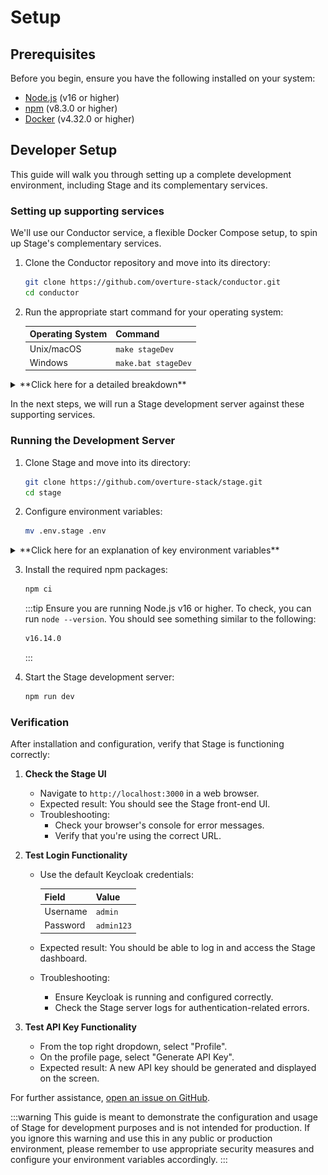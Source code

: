 # Setup

## Prerequisites

Before you begin, ensure you have the following installed on your system:

- [Node.js](https://nodejs.org/) (v16 or higher)
- [npm](https://www.npmjs.com/) (v8.3.0 or higher)
- [Docker](https://www.docker.com/) (v4.32.0 or higher)

## Developer Setup

This guide will walk you through setting up a complete development environment, including Stage and its complementary services.

### Setting up supporting services

We'll use our Conductor service, a flexible Docker Compose setup, to spin up Stage's complementary services.

1. Clone the Conductor repository and move into its directory:

   ```bash
   git clone https://github.com/overture-stack/conductor.git
   cd conductor
   ```

2. Run the appropriate start command for your operating system:

   | Operating System | Command             |
   | ---------------- | ------------------- |
   | Unix/macOS       | `make stageDev`     |
   | Windows          | `make.bat stageDev` |

<details>
<summary>**Click here for a detailed breakdown**</summary>

This command will set up all complementary services for Stage development as follows:

![Stage Dev](./assets/stageDev.svg 'Stage Dev Environment')

| Service         | Port   | Description                                     | Purpose in Stage Development                          |
| --------------- | ------ | ----------------------------------------------- | ----------------------------------------------------- |
| Conductor       | -      | Orchestrates deployments and environment setups | Manages the overall development environment           |
| Keycloak        | `8080` | Authorization and authentication service        | Provides OAuth2 authentication for Stage              |
| Arranger Server | `5050` | GraphQL API for data querying                   | Handles data queries for Stage's search functionality |
| Elasticsearch   | `9200` | Search and analytics engine                     | Stores and indexes data for Arranger                  |

- Ensure all ports are free on your system before starting the environment.
- You may need to adjust the ports in the `docker-compose.yml` file if you have conflicts with existing services.

For more information on configuring and using these services, see our [Conductor documentation](/docs/other-software/Conductor).

</details>

In the next steps, we will run a Stage development server against these supporting services.

### Running the Development Server

1. Clone Stage and move into its directory:

   ```bash
   git clone https://github.com/overture-stack/stage.git
   cd stage
   ```

2. Configure environment variables:

   ```bash
   mv .env.stage .env
   ```

<details>
<summary>**Click here for an explanation of key environment variables**</summary>

```env
# Stage Variables
NEXTAUTH_URL=http://localhost:3000/api/auth
NEXT_PUBLIC_LAB_NAME=Stage Development Environment
NEXT_PUBLIC_ADMIN_EMAIL=contact@overture.bio
NEXT_PUBLIC_DEBUG=true
NEXT_PUBLIC_SHOW_MOBILE_WARNING=true

# Keycloak Variables
NEXT_PUBLIC_AUTH_PROVIDER=keycloak
ACCESSTOKEN_ENCRYPTION_SECRET=super_secret
SESSION_ENCRYPTION_SECRET=this_is_a_super_secret_secret
NEXT_PUBLIC_KEYCLOAK_HOST=http://keycloak:8080
NEXT_PUBLIC_KEYCLOAK_REALM=myrealm
NEXT_PUBLIC_KEYCLOAK_CLIENT_ID=webclient
KEYCLOAK_CLIENT_SECRET=ikksyrYaKX07acf4hpGrpKWcUGaFkEdM
NEXT_PUBLIC_KEYCLOAK_PERMISSION_AUDIENCE=dms

# Arranger Variables
NEXT_PUBLIC_ARRANGER_DOCUMENT_TYPE=file
NEXT_PUBLIC_ARRANGER_INDEX=file_centric
NEXT_PUBLIC_ARRANGER_API_URL=http://arranger-server:5050
NEXT_PUBLIC_ARRANGER_MANIFEST_COLUMNS=repositories.code, object_id, analysis.analysis_id, study_id, file_type, file.name, file.size, file.md5sum, file.index_file.object_id, donors.donor_id, donors.specimens.samples.sample_id
```

- **Stage Variables**

  - `NEXTAUTH_URL`: Specifies the base URL for NextAuth.js, which handles authentication in Next.js applications. This setting is used to configure the authentication flow, including where to redirect users after successful authentication.
  - `NEXT_PUBLIC_LAB_NAME`: The name displayed in the top left of the portal interface. Feel free to customize this.
  - `NEXT_PUBLIC_ADMIN_EMAIL`: The email address of the administrator or support contact. This setting updates the help link found by default in the footer navigation of the portal interface.

- **Keycloak Variables**

  - `NEXT_PUBLIC_AUTH_PROVIDER`: Specifies the authentication provider, in this case, "keycloak".
  - `ACCESSTOKEN_ENCRYPTION_SECRET`: Defines the secret used to encrypt access tokens, enhancing security by preventing easy decoding of intercepted tokens.
  - `SESSION_ENCRYPTION_SECRET`: Specifies the secret used to encrypt session cookies, protecting sensitive information stored in the cookie from unauthorized access.
  - `NEXT_PUBLIC_KEYCLOAK_HOST`: Specifies the URL where the Keycloak server is hosted (e.g., "http://localhost:8080").
  - `NEXT_PUBLIC_KEYCLOAK_REALM`: Defines the realm in Keycloak that contains the users and roles for the application.
  - `NEXT_PUBLIC_KEYCLOAK_CLIENT_ID`: The client ID for the Keycloak application.
  - `KEYCLOAK_CLIENT_SECRET`: The client secret for the Keycloak application.
  - `NEXT_PUBLIC_KEYCLOAK_PERMISSION_AUDIENCE`: Specifies the audience for the permission claims in the access token, restricting the scope of access granted to the token.

- **Arranger Variables**
  - `NEXT_PUBLIC_ARRANGER_DOCUMENT_TYPE`: Specifies whether the index is file-centric or analysis (participant) centric.
  - `NEXT_PUBLIC_ARRANGER_INDEX`: Defines the index used by the Arranger service.
  - `NEXT_PUBLIC_ARRANGER_API_URL`: The URL of the Arranger GraphQL API. By default, Arranger's API is mapped to port 5050.
  - `NEXT_PUBLIC_ARRANGER_MANIFEST_COLUMNS`: Lists the columns to be included in the manifest generated for download with Score.

</details>

3. Install the required npm packages:

   ```bash
   npm ci
   ```

   :::tip
   Ensure you are running Node.js v16 or higher. To check, you can run `node --version`. You should see something similar to the following:

   ```bash
   v16.14.0
   ```

   :::

4. Start the Stage development server:

   ```bash
   npm run dev
   ```

### Verification

After installation and configuration, verify that Stage is functioning correctly:

1. **Check the Stage UI**

   - Navigate to `http://localhost:3000` in a web browser.
   - Expected result: You should see the Stage front-end UI.
   - Troubleshooting:
     - Check your browser's console for error messages.
     - Verify that you're using the correct URL.

2. **Test Login Functionality**

   - Use the default Keycloak credentials:

     | Field    | Value      |
     | -------- | ---------- |
     | Username | `admin`    |
     | Password | `admin123` |

   - Expected result: You should be able to log in and access the Stage dashboard.
   - Troubleshooting:
     - Ensure Keycloak is running and configured correctly.
     - Check the Stage server logs for authentication-related errors.

3. **Test API Key Functionality**
   - From the top right dropdown, select "Profile".
   - On the profile page, select "Generate API Key".
   - Expected result: A new API key should be generated and displayed on the screen.

For further assistance, [open an issue on GitHub](https://github.com/overture-stack/stage/issues/new?assignees=&labels=&projects=&template=Feature_Requests.md).

:::warning
This guide is meant to demonstrate the configuration and usage of Stage for development purposes and is not intended for production. If you ignore this warning and use this in any public or production environment, please remember to use appropriate security measures and configure your environment variables accordingly.
:::
